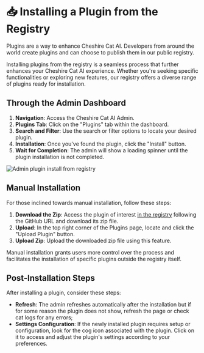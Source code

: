 # &#128229; Installing a Plugin from the Registry

Plugins are a way to enhance Cheshire Cat AI. Developers from around the world create plugins and can choose to publish them in our public registry.

Installing plugins from the registry is a seamless process that further enhances your Cheshire Cat AI experience. Whether you're seeking specific functionalities or exploring new features, our registry offers a diverse range of plugins ready for installation.

## Through the Admin Dashboard

1. **Navigation**: Access the Cheshire Cat AI Admin.
2. **Plugins Tab**: Click on the "Plugins" tab within the dashboard.
3. **Search and Filter**: Use the search or filter options to locate your desired plugin.
4. **Installation**: Once you've found the plugin, click the "Install" button.
5. **Wait for Completion**: The admin will show a loading spinner until the plugin installation is not completed.

![Admin plugin install from registry](../assets/img/admin_screenshots/install-plugin-from-registry.gif)

## Manual Installation

For those inclined towards manual installation, follow these steps:

1. **Download the Zip**: Access the plugin of interest [in the registry](https://github.com/cheshire-cat-ai/plugins) following the GitHub URL and download its zip file.
2. **Upload**: In the top right corner of the Plugins page, locate and click the "Upload Plugin" button.
3. **Upload Zip**: Upload the downloaded zip file using this feature.

Manual installation grants users more control over the process and facilitates the installation of specific plugins outside the registry itself.

## Post-Installation Steps

After installing a plugin, consider these steps:

- **Refresh**: The admin refreshes automatically after the installation but if for some reason the plugin does not show, refresh the page or check cat logs for any errors;
- **Settings Configuration**: If the newly installed plugin requires setup or configuration, look for the cog icon associated with the plugin. Click on it to access and adjust the plugin's settings according to your preferences.
